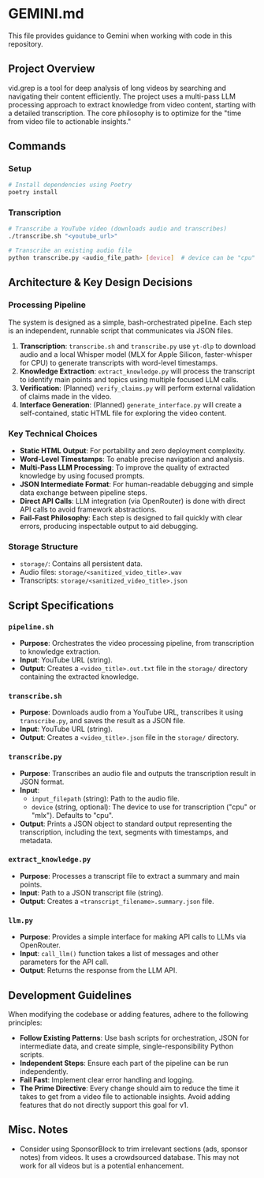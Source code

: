 # GEMINI.md

This file provides guidance to Gemini when working with code in this repository.

## Project Overview

vid.grep is a tool for deep analysis of long videos by searching and navigating their content efficiently. The project uses a multi-pass LLM processing approach to extract knowledge from video content, starting with a detailed transcription. The core philosophy is to optimize for the "time from video file to actionable insights."

## Commands

### Setup
```bash
# Install dependencies using Poetry
poetry install
```

### Transcription
```bash
# Transcribe a YouTube video (downloads audio and transcribes)
./transcribe.sh "<youtube_url>"

# Transcribe an existing audio file
python transcribe.py <audio_file_path> [device]  # device can be "cpu" or "mlx"
```

## Architecture & Key Design Decisions

### Processing Pipeline
The system is designed as a simple, bash-orchestrated pipeline. Each step is an independent, runnable script that communicates via JSON files.

1.  **Transcription**: `transcribe.sh` and `transcribe.py` use `yt-dlp` to download audio and a local Whisper model (MLX for Apple Silicon, faster-whisper for CPU) to generate transcripts with word-level timestamps.
2.  **Knowledge Extraction**: `extract_knowledge.py` will process the transcript to identify main points and topics using multiple focused LLM calls.
3.  **Verification**: (Planned) `verify_claims.py` will perform external validation of claims made in the video.
4.  **Interface Generation**: (Planned) `generate_interface.py` will create a self-contained, static HTML file for exploring the video content.

### Key Technical Choices
- **Static HTML Output**: For portability and zero deployment complexity.
- **Word-Level Timestamps**: To enable precise navigation and analysis.
- **Multi-Pass LLM Processing**: To improve the quality of extracted knowledge by using focused prompts.
- **JSON Intermediate Format**: For human-readable debugging and simple data exchange between pipeline steps.
- **Direct API Calls**: LLM integration (via OpenRouter) is done with direct API calls to avoid framework abstractions.
- **Fail-Fast Philosophy**: Each step is designed to fail quickly with clear errors, producing inspectable output to aid debugging.

### Storage Structure
- `storage/`: Contains all persistent data.
- Audio files: `storage/<sanitized_video_title>.wav`
- Transcripts: `storage/<sanitized_video_title>.json`

## Script Specifications

### `pipeline.sh`
- **Purpose**: Orchestrates the video processing pipeline, from transcription to knowledge extraction.
- **Input**: YouTube URL (string).
- **Output**: Creates a `<video_title>.out.txt` file in the `storage/` directory containing the extracted knowledge.

### `transcribe.sh`
- **Purpose**: Downloads audio from a YouTube URL, transcribes it using `transcribe.py`, and saves the result as a JSON file.
- **Input**: YouTube URL (string).
- **Output**: Creates a `<video_title>.json` file in the `storage/` directory.

### `transcribe.py`
- **Purpose**: Transcribes an audio file and outputs the transcription result in JSON format.
- **Input**: 
  - `input_filepath` (string): Path to the audio file.
  - `device` (string, optional): The device to use for transcription ("cpu" or "mlx"). Defaults to "cpu".
- **Output**: Prints a JSON object to standard output representing the transcription, including the text, segments with timestamps, and metadata.

### `extract_knowledge.py`
- **Purpose**: Processes a transcript file to extract a summary and main points.
- **Input**: Path to a JSON transcript file (string).
- **Output**: Creates a `<transcript_filename>.summary.json` file.

### `llm.py`
- **Purpose**: Provides a simple interface for making API calls to LLMs via OpenRouter.
- **Input**: `call_llm()` function takes a list of messages and other parameters for the API call.
- **Output**: Returns the response from the LLM API.

## Development Guidelines

When modifying the codebase or adding features, adhere to the following principles:
- **Follow Existing Patterns**: Use bash scripts for orchestration, JSON for intermediate data, and create simple, single-responsibility Python scripts.
- **Independent Steps**: Ensure each part of the pipeline can be run independently.
- **Fail Fast**: Implement clear error handling and logging.
- **The Prime Directive**: Every change should aim to reduce the time it takes to get from a video file to actionable insights. Avoid adding features that do not directly support this goal for v1.

## Misc. Notes
- Consider using SponsorBlock to trim irrelevant sections (ads, sponsor notes) from videos. It uses a crowdsourced database. This may not work for all videos but is a potential enhancement.